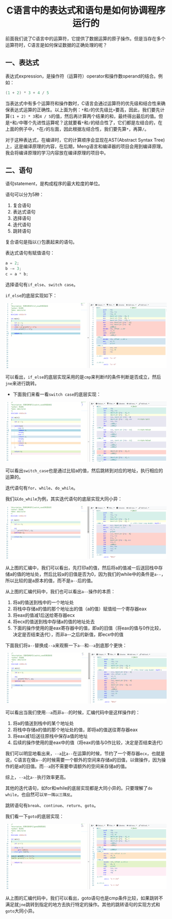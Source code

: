 <center><h1>C语言中的表达式和语句是如何协调程序运行的</center></h1></center>

前面我们说了C语言中的运算符，它提供了数据运算的原子操作。但是当存在多个运算符时，C语言是如何保证数据的正确处理的呢？

## 一、表达式

表达式expression，是操作符（运算符）operator和操作数operand的结合。例如：

```c
(1 + 2) * 3 + 4 / 5
```

当表达式中有多个运算符和操作数时，C语言会通过运算符的优先级和结合性来确保表达式运算的正确性。以上面为例：`*`和`/`的优先级比`+`要高，因此，我们要先计算`(1 + 2) * 3`和`4 / 5`的值，然后再计算两个结果的和，最终得出最后的值。但是`*`和`/`中哪个先进性运算呢？这就要看`*`和`/`的结合性了，它们都是左结合的，在上面的例子中，`*`在`/`的左面，因此根据左结合性，我们要先算`*`，再算`/`。

对于这种表达式，在编译时，它的计算顺序会显现在AST(Abstract Syntax Tree)上，这是编译原理的内容，在后期，Meng语言和编译器的项目会用到编译原理。我会将编译原理的学习内容放在编译原理的项目中。



## 二、语句

语句statement，是构成程序的最大粒度的单位。

语句可以分为5种：

1. 复合语句
2. 表达式语句
3. 选择语句
4. 迭代语句
5. 跳转语句



复合语句是指以`{}`包裹起来的语句。

表达式语句有赋值语句：

```c
a = 2;
b -= 3;
c = a * b;
```

选择语句有`if_else`、`switch case`。

`if_else`的底层实现如下：

![](https://raw.githubusercontent.com/zrmin/C-Programming-Language/master/images/202112142154781.png)

可以看出，`if_else`的底层实现采用的是`cmp`来判断if的条件判断是否成立，然后`jne`来进行跳转。

* 下面我们来看一看`switch case`的底层实现：

![image-20211214220825490](https://raw.githubusercontent.com/zrmin/C-Programming-Language/master/images/202112142208585.png)

可以看出`switch_case`也是通过比较a的值，然后跳转到对应的地址，执行相应的运算的。

迭代语句有`for`、`while`、`do_while`。

我们以`do_while`为例，其实迭代语句的底层实现大同小异：

![image-20211214221359040](https://raw.githubusercontent.com/zrmin/C-Programming-Language/master/images/202112142213141.png)

从上图的汇编中，我们可以看出，先打印a的值，然后将a的值减一后送回栈中存储a的值的地址处，然后比较a的旧值是否为0，因为我们的while中的条件是`a--`，所以比较的是a原本的值，而不是`a--`后的值。

从上图的汇编代码中，我们也可以看出`a--`操作的本质：

1. 将a的值送到栈中的一个地址处
2. 将栈中存储a的值的那个地址出的值（a的值）赋值给一个寄存器eax
3. 将eax的值减1后送给寄存器ecx
4. 将ecx的值送到栈中存储a的值的地址处去
5. 下面的操作使用的是eax寄存器中的值，即a的旧值（将eax的值与0作比较，决定是否结束迭代），而非a--之后的新值，即ecx中的值

下面我们将`a--`替换成`--a`来观察一下`a--`和`--a`到底那个更快：

![image-20211214222105732](https://raw.githubusercontent.com/zrmin/C-Programming-Language/master/images/202112142221835.png)

可以看出当我们使用`--a`而非`a--`的时候，汇编代码中是这样操作的：

1. 将a的值送到栈中的某个地址处
2. 将栈中存储a的值的那个地址处的值，即将a的值送往寄存器eax
3. 将eax减1后送往原栈中保存a值的地址
4. 后续的操作使用的是eax中的值（将eax的值与0作比较，决定是否结束迭代）

我们可以明显地看出来，`--a`比`a--`在运算的时候，节约了一个寄存器`ecx`，也就是说，C语言在做`a--`的时候需要一个额外的空间来存储a的旧值，以做操作，因为操作的是a的旧值。而`--a`则不需要申请额外的空间来存储a的值。

综上，`--a`比`a--`执行效率更高。

其他的迭代语句，如for和while的底层实现都是大同小异的。只要理解了`do while`，也自然可以`举一隅以三隅反`。

跳转语句有`break`、`continue`、`return`、`goto`。

我们看一下`goto`的底层实现：

![image-20211214223620035](https://raw.githubusercontent.com/zrmin/C-Programming-Language/master/images/202112142236125.png)

从上图的汇编代码中，我们可以看出，goto语句也是cmp条件比较，如果跳转不满足就`jne`跳转到指定的地方去执行特定的操作。其他的跳转语句的实现方式和`goto`大同小异。

